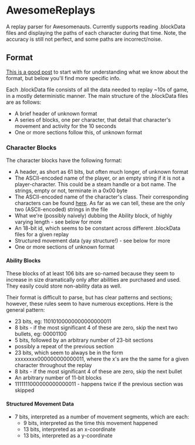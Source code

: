 AwesomeReplays
==============

A replay parser for Awesomenauts. Currently supports reading .blockData files and displaying the paths of each character during that time. Note, the accuracy is still not perfect, and some paths are incorrect/noise.

Format
------

[This is a good post](http://www.awesomenauts.com/forum/viewtopic.php?f=19&t=29690) to start with for understanding what we know about the format, but below you'll find more specific info.

Each .blockData file consists of all the data needed to replay ~10s of game, in a mostly deterministic manner. The main structure of the .blockData files are as follows:
* A brief header of unknown format
* A series of blocks, one per character, that detail that character's movement and activity for the 10 seconds
* One or more sections follow this, of unknown format

### Character Blocks ###
The character blocks have the following format:
* A header, as short as 61 bits, but often much longer, of unknown format
* The ASCII-encoded name of the player, or an empty string if it is not a player-character. This could be a steam handle or a bot name. The strings, empty or not, terminate in a 0x00 byte
* The ASCII-encoded name of the character's class. Their corresponding characters can be found [here](http://joostdevblog.blogspot.com/2014/06/the-ai-tools-for-awesomenauts.html). As far as we can tell, these are the only two (ASCII-encoded) strings in the file
* What we're (possibly naively) dubbing the Ability block, of highly varying length - see below for more
* An 18-bit id, which seems to be constant across different .blockData files for a given replay
* Structured movement data (yay structure!) - see below for more
* One or more sections of unknown format

#### Ability Blocks ####

These blocks of at least 106 bits are so-named because they seem to increase in size dramatically only after abilities are purchased and used. They easily could store non-ability data as well.

Their format is difficult to parse, but has clear patterns and sections; however, these rules seem to have numerous exceptions. Here is the general pattern:
* 23 bits, eg: 11010100000000000000011
* 8 bits - if the most significant 4 of these are zero, skip the next two bullets, eg: 00001100
* 5 bits, followed by an arbitrary number of 23-bit sections
* possibly a repeat of the previous section
* 23 bits, which seem to always be in the form xxxxxxxx000000000000011, where the x's are the the same for a given character throughout the replay
* 8 bits - if the most significant 4 of these are zero, skip the next bullet
* An arbitrary number of 11-bit blocks
* 1111111000000000000011 - happens twice if the previous section was skipped

#### Structured Movement Data ####
* 7 bits, interpreted as a number of movement segments, which are each:
  * 9 bits, interpreted as the time this movement happened
  * 13 bits, interpreted as an x-coordinate
  * 13 bits, interpreted as a y-coordinate
